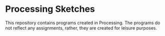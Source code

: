# Processing Sketches

This repository contains programs created in Processing. The programs do not reflect any assignments, rather, they are created for leisure purposes.